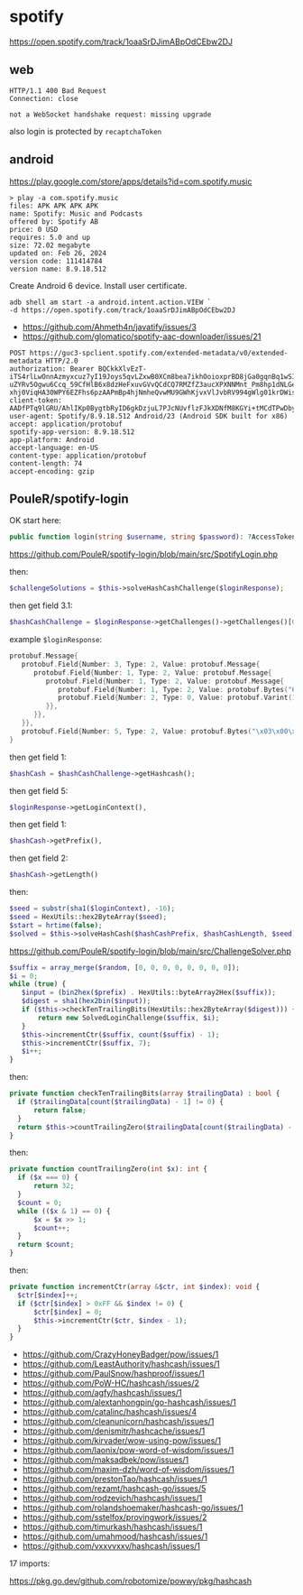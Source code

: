 # spotify

https://open.spotify.com/track/1oaaSrDJimABpOdCEbw2DJ

## web

~~~
HTTP/1.1 400 Bad Request
Connection: close

not a WebSocket handshake request: missing upgrade
~~~

also login is protected by `recaptchaToken`

## android

https://play.google.com/store/apps/details?id=com.spotify.music

~~~
> play -a com.spotify.music
files: APK APK APK APK
name: Spotify: Music and Podcasts
offered by: Spotify AB
price: 0 USD
requires: 5.0 and up
size: 72.02 megabyte
updated on: Feb 26, 2024
version code: 111414784
version name: 8.9.18.512
~~~

Create Android 6 device. Install user certificate.

~~~
adb shell am start -a android.intent.action.VIEW `
-d https://open.spotify.com/track/1oaaSrDJimABpOdCEbw2DJ
~~~

- https://github.com/Ahmeth4n/javatify/issues/3
- https://github.com/glomatico/spotify-aac-downloader/issues/21

~~~
POST https://guc3-spclient.spotify.com/extended-metadata/v0/extended-metadata HTTP/2.0
authorization: Bearer BQCkkXlvEzT-iTS4rlLwOnnAzmyxcuz7yI19Joys5qvLZxwB0XCm8bea7ikhOoioxprBD8jGa0gqnBq1wSIUXbi6Yt9iB-uZYRv5Ogwu6Ccq_59CfHlB6x8dzHeFxuvGVvQCdCQ7RMZfZ3aucXPXNNMnt_Pm8hp1dNLGeb92CKWSIf7f6UziCrBVTfJap2f0j_uHbjZamT3DKve-xhj0ViqHA30WPY6EZFhs6pzAAPmBp4hjNmheQvwMU9GWhKjvxVlJvbRV994gWlg01krDWis4CC7CsEVKOVRYBCIkg3H5vl5ymO2dNFuVvFQSCmUuWYPqx350UmulKbObUvzz
client-token: AADfPTq9lGRU/AhlIKp0BygtbRyID6gkDzjuL7PJcNUvflzFJkXDNfM8KGYi+tMCdTPwDbyiP2EYFydVmcUkkP+R2l6s2+KuV6weSWFi8QyAyXA5MCYyc+p5yNFAxBvaah0tYmoL82LR3z0m/yrXgj1hlEwL4h30BidK6bnF8GK3TAv3aDQHBR09AuSSSOqYtHTRFg2XSl2TI0P86cGgN/w94Ca1j5u9/e2YcW2irkx9woFnvBgKvgCRbLQdWr5Trc1K80FZSqEIsWVJG70pICyfLYmTcciRaaBtGzwwLY8Mi1KqsSJ8Y5Y+zqTP671NI/gotDB52yz/GQJJ+Q==
user-agent: Spotify/8.9.18.512 Android/23 (Android SDK built for x86)
accept: application/protobuf
spotify-app-version: 8.9.18.512
app-platform: Android
accept-language: en-US
content-type: application/protobuf
content-length: 74
accept-encoding: gzip
~~~

## PouleR/spotify-login

OK start here:

~~~php
public function login(string $username, string $password): ?AccessToken
~~~

https://github.com/PouleR/spotify-login/blob/main/src/SpotifyLogin.php

then:

~~~php
$challengeSolutions = $this->solveHashCashChallenge($loginResponse);
~~~

then get field 3.1:

~~~php
$hashCashChallenge = $loginResponse->getChallenges()->getChallenges()[0];
~~~

example `$loginResponse`:

~~~go
protobuf.Message{
   protobuf.Field{Number: 3, Type: 2, Value: protobuf.Message{
      protobuf.Field{Number: 1, Type: 2, Value: protobuf.Message{
         protobuf.Field{Number: 1, Type: 2, Value: protobuf.Message{
            protobuf.Field{Number: 1, Type: 2, Value: protobuf.Bytes("6\x90l\b\xb2\xf27\xdal\xff\x9cV=\x00\xf7\xe0")},
            protobuf.Field{Number: 2, Type: 0, Value: protobuf.Varint(10)},
         }},
      }},
   }},
   protobuf.Field{Number: 5, Type: 2, Value: protobuf.Bytes("\x03\x00\x11\x1dj<\xa6,\xf7\x8d\x0eٞA$\x1dW\x019\x06\xe34/8<\x8fg\xc9Q\f+\xb5Q\xe7^e\n]E\xdbdp\x962\xd5\x17\xd9\xe2\x17\xbf\x1a\xa45E\xa4\x9d\x95ʴ\xc8\xfcw\xac\xc1\xbe\xb8\x1b6#RzM<wha,W\xdf\xfauE\x7f\x83\xe72\xec\x9f_!\xdb\xfe\x05\xb5\xd1.\xa7\x9a\xf3\x01\xf4s\x7f+\x9a\x93\xc5kK/ X\xc2b\xb7\x8e\xa7Q|\xd4\xee\xf1\xf6r\x85\x87y\xf4\xe3\x15\xe6\a+\fV{:\xb1l\xa0&҂\xf7ӧ\xaa\x1f\x7f\xa0O\xb1{\xdb\x1c\xa7\xbd\x16\xa21\xca\rQQ\x15Y ݅\xf7\"\xa4\x8f\x04\xe3\x97j\xad\xa3\x89\xac֓\xa9\xc8\x05\xc6v\xbaz\x03$\x7f\xbd\xa7\x01p\xba\xc5v4L\xbd\x16\xa4\xb8\xda\xd7\xe9\xbb\xf1IT>\xc9\"\xc6-y\xf1\xae\xd3\x165")},
}
~~~

then get field 1:

~~~php
$hashCash = $hashCashChallenge->getHashcash();
~~~

then get field 5:

~~~php
$loginResponse->getLoginContext(),
~~~

then get field 1:

~~~php
$hashCash->getPrefix(),
~~~

then get field 2:

~~~php
$hashCash->getLength()
~~~

then:

~~~php
$seed = substr(sha1($loginContext), -16);
$seed = HexUtils::hex2ByteArray($seed);
$start = hrtime(false);
$solved = $this->solveHashCash($hashCashPrefix, $hashCashLength, $seed);
~~~

https://github.com/PouleR/spotify-login/blob/main/src/ChallengeSolver.php

~~~php
$suffix = array_merge($random, [0, 0, 0, 0, 0, 0, 0, 0]);
$i = 0;
while (true) {
   $input = (bin2hex($prefix) . HexUtils::byteArray2Hex($suffix));
   $digest = sha1(hex2bin($input));
   if ($this->checkTenTrailingBits(HexUtils::hex2ByteArray($digest))) {
       return new SolvedLoginChallenge($suffix, $i);
   }
   $this->incrementCtr($suffix, count($suffix) - 1);
   $this->incrementCtr($suffix, 7);
   $i++;
}
~~~

then:

~~~php
private function checkTenTrailingBits(array $trailingData) : bool {
  if ($trailingData[count($trailingData) - 1] != 0) {
      return false;
  }
  return $this->countTrailingZero($trailingData[count($trailingData) - 2]) >= 2;
}
~~~

then:

~~~php
private function countTrailingZero(int $x): int {
  if ($x === 0) {
      return 32;
  }
  $count = 0;
  while (($x & 1) == 0) {
      $x = $x >> 1;
      $count++;
  }
  return $count;
}
~~~

then:

~~~php
private function incrementCtr(array &$ctr, int $index): void {
  $ctr[$index]++;
  if ($ctr[$index] > 0xFF && $index != 0) {
      $ctr[$index] = 0;
      $this->incrementCtr($ctr, $index - 1);
  }
}
~~~

- https://github.com/CrazyHoneyBadger/pow/issues/1
- https://github.com/LeastAuthority/hashcash/issues/1
- https://github.com/PaulSnow/hashproof/issues/1
- https://github.com/PoW-HC/hashcash/issues/2
- https://github.com/agfy/hashcash/issues/1
- https://github.com/alextanhongpin/go-hashcash/issues/1
- https://github.com/catalinc/hashcash/issues/4
- https://github.com/cleanunicorn/hashcash/issues/1
- https://github.com/denismitr/hashcache/issues/1
- https://github.com/kirvader/wow-using-pow/issues/1
- https://github.com/laonix/pow-word-of-wisdom/issues/1
- https://github.com/maksadbek/pow/issues/1
- https://github.com/maxim-dzh/word-of-wisdom/issues/1
- https://github.com/prestonTao/hashcash/issues/1
- https://github.com/rezamt/hashcash-go/issues/5
- https://github.com/rodzevich/hashcash/issues/1
- https://github.com/rolandshoemaker/hashcash-go/issues/1
- https://github.com/sstelfox/provingwork/issues/2
- https://github.com/timurkash/hashcash/issues/1
- https://github.com/umahmood/hashcash/issues/1
- https://github.com/vxxvvxxv/hashcash/issues/1

17 imports:

https://pkg.go.dev/github.com/robotomize/powwy/pkg/hashcash
